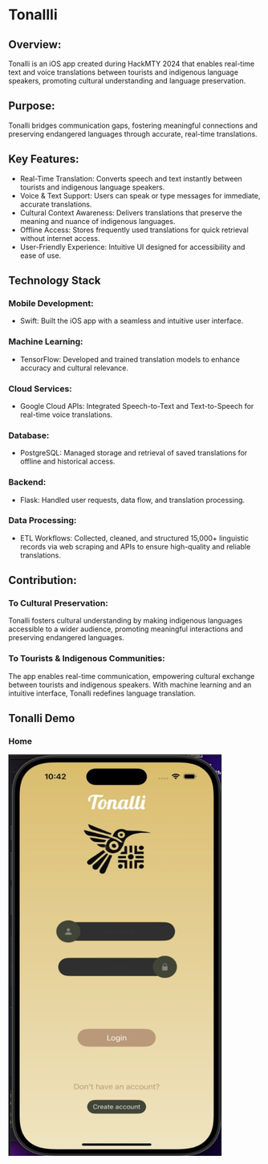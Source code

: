 # Tonallli

## Overview:
Tonalli is an iOS app created during HackMTY 2024 that enables real-time text and voice translations between tourists and indigenous language speakers, promoting cultural understanding and language preservation.

## Purpose:
Tonalli bridges communication gaps, fostering meaningful connections and preserving endangered languages through accurate, real-time translations.

## Key Features:
 * Real-Time Translation: Converts speech and text instantly between tourists and indigenous language speakers.
 * Voice & Text Support: Users can speak or type messages for immediate, accurate translations.
 * Cultural Context Awareness: Delivers translations that preserve the meaning and nuance of indigenous languages.
 * Offline Access: Stores frequently used translations for quick retrieval without internet access.
 * User-Friendly Experience: Intuitive UI designed for accessibility and ease of use.

## Technology Stack
### Mobile Development:
* Swift: Built the iOS app with a seamless and intuitive user interface.
  
### Machine Learning:
* TensorFlow: Developed and trained translation models to enhance accuracy and cultural relevance.

### Cloud Services:
* Google Cloud APIs: Integrated Speech-to-Text and Text-to-Speech for real-time voice translations.

### Database:
* PostgreSQL: Managed storage and retrieval of saved translations for offline and historical access.

### Backend:
* Flask: Handled user requests, data flow, and translation processing.

### Data Processing:
* ETL Workflows: Collected, cleaned, and structured 15,000+ linguistic records via web scraping and APIs to ensure high-quality and reliable translations.

## Contribution:

### To Cultural Preservation:
Tonalli fosters cultural understanding by making indigenous languages accessible to a wider audience, promoting meaningful interactions and preserving endangered languages.

### To Tourists & Indigenous Communities:
The app enables real-time communication, empowering cultural exchange between tourists and indigenous speakers. With machine learning and an intuitive interface, Tonalli redefines language translation.

## Tonalli Demo

### Home
<div> 
  <img src = "images/home.jpg" width = "425" height = "800">
</div>
